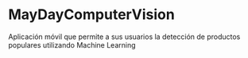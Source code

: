 # MayDayComputerVision
Aplicación móvil que permite a sus usuarios la detección de productos populares utilizando Machine Learning

